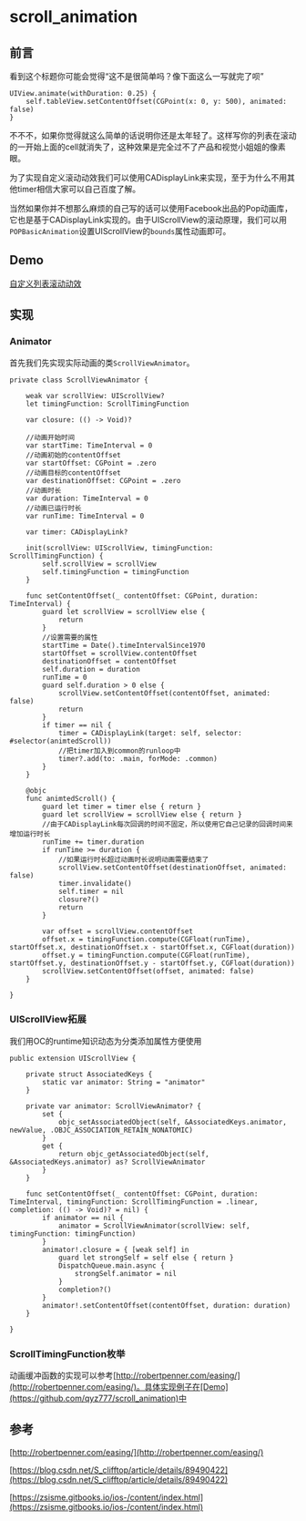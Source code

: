 # scroll_animation

## 前言

看到这个标题你可能会觉得“这不是很简单吗？像下面这么一写就完了呗”
```
UIView.animate(withDuration: 0.25) {
    self.tableView.setContentOffset(CGPoint(x: 0, y: 500), animated: false)
}
```

不不不，如果你觉得就这么简单的话说明你还是太年轻了。这样写你的列表在滚动的一开始上面的cell就消失了，这种效果是完全过不了产品和视觉小姐姐的像素眼。

为了实现自定义滚动动效我们可以使用CADisplayLink来实现，至于为什么不用其他timer相信大家可以自己百度了解。

当然如果你并不想那么麻烦的自己写的话可以使用Facebook出品的Pop动画库，它也是基于CADisplayLink实现的。由于UIScrollView的滚动原理，我们可以用`POPBasicAnimation`设置UIScrollView的`bounds`属性动画即可。

## Demo

[自定义列表滚动动效](https://github.com/qyz777/scroll_animation)

## 实现

### Animator

首先我们先实现实际动画的类`ScrollViewAnimator`。

```
private class ScrollViewAnimator {
    
    weak var scrollView: UIScrollView?
    let timingFunction: ScrollTimingFunction
    
    var closure: (() -> Void)?
    
    //动画开始时间
    var startTime: TimeInterval = 0
    //动画初始的contentOffset
    var startOffset: CGPoint = .zero
    //动画目标的contentOffset
    var destinationOffset: CGPoint = .zero
    //动画时长
    var duration: TimeInterval = 0
    //动画已运行时长
    var runTime: TimeInterval = 0
    
    var timer: CADisplayLink?
    
    init(scrollView: UIScrollView, timingFunction: ScrollTimingFunction) {
        self.scrollView = scrollView
        self.timingFunction = timingFunction
    }
    
    func setContentOffset(_ contentOffset: CGPoint, duration: TimeInterval) {
        guard let scrollView = scrollView else {
            return
        }
        //设置需要的属性
        startTime = Date().timeIntervalSince1970
        startOffset = scrollView.contentOffset
        destinationOffset = contentOffset
        self.duration = duration
        runTime = 0
        guard self.duration > 0 else {
            scrollView.setContentOffset(contentOffset, animated: false)
            return
        }
        if timer == nil {
            timer = CADisplayLink(target: self, selector: #selector(animtedScroll))
            //把timer加入到common的runloop中
            timer?.add(to: .main, forMode: .common)
        }
    }
    
    @objc
    func animtedScroll() {
        guard let timer = timer else { return }
        guard let scrollView = scrollView else { return }
        //由于CADisplayLink每次回调的时间不固定，所以使用它自己记录的回调时间来增加运行时长
        runTime += timer.duration
        if runTime >= duration {
            //如果运行时长超过动画时长说明动画需要结束了
            scrollView.setContentOffset(destinationOffset, animated: false)
            timer.invalidate()
            self.timer = nil
            closure?()
            return
        }
        
        var offset = scrollView.contentOffset
        offset.x = timingFunction.compute(CGFloat(runTime), startOffset.x, destinationOffset.x - startOffset.x, CGFloat(duration))
        offset.y = timingFunction.compute(CGFloat(runTime), startOffset.y, destinationOffset.y - startOffset.y, CGFloat(duration))
        scrollView.setContentOffset(offset, animated: false)
    }
    
}
```

### UIScrollView拓展

我们用OC的runtime知识动态为分类添加属性方便使用

```
public extension UIScrollView {
    
    private struct AssociatedKeys {
        static var animator: String = "animator"
    }
    
    private var animator: ScrollViewAnimator? {
        set {
            objc_setAssociatedObject(self, &AssociatedKeys.animator, newValue, .OBJC_ASSOCIATION_RETAIN_NONATOMIC)
        }
        get {
            return objc_getAssociatedObject(self, &AssociatedKeys.animator) as? ScrollViewAnimator
        }
    }
    
    func setContentOffset(_ contentOffset: CGPoint, duration: TimeInterval, timingFunction: ScrollTimingFunction = .linear, completion: (() -> Void)? = nil) {
        if animator == nil {
            animator = ScrollViewAnimator(scrollView: self, timingFunction: timingFunction)
        }
        animator!.closure = { [weak self] in
            guard let strongSelf = self else { return }
            DispatchQueue.main.async {
                strongSelf.animator = nil
            }
            completion?()
        }
        animator!.setContentOffset(contentOffset, duration: duration)
    }
    
}
```

### ScrollTimingFunction枚举

动画缓冲函数的实现可以参考[http://robertpenner.com/easing/](http://robertpenner.com/easing/)。具体实现例子在[Demo](https://github.com/qyz777/scroll_animation)中

## 参考

[http://robertpenner.com/easing/](http://robertpenner.com/easing/)

[https://blog.csdn.net/S_clifftop/article/details/89490422](https://blog.csdn.net/S_clifftop/article/details/89490422)

[https://zsisme.gitbooks.io/ios-/content/index.html](https://zsisme.gitbooks.io/ios-/content/index.html)

